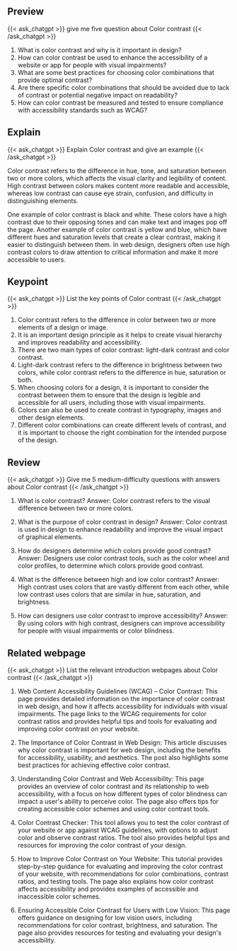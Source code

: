 ## Preview
{{< ask_chatgpt >}}
give me five question about Color contrast
{{< /ask_chatgpt >}}



1. What is color contrast and why is it important in design?
2. How can color contrast be used to enhance the accessibility of a website or app for people with visual impairments?
3. What are some best practices for choosing color combinations that provide optimal contrast?
4. Are there specific color combinations that should be avoided due to lack of contrast or potential negative impact on readability?
5. How can color contrast be measured and tested to ensure compliance with accessibility standards such as WCAG?   

## Explain
{{< ask_chatgpt >}}
Explain Color contrast and give an example
{{< /ask_chatgpt >}}



Color contrast refers to the difference in hue, tone, and saturation between two or more colors, which affects the visual clarity and legibility of content. High contrast between colors makes content more readable and accessible, whereas low contrast can cause eye strain, confusion, and difficulty in distinguishing elements.

One example of color contrast is black and white. These colors have a high contrast due to their opposing tones and can make text and images pop off the page. Another example of color contrast is yellow and blue, which have different hues and saturation levels that create a clear contrast, making it easier to distinguish between them. In web design, designers often use high contrast colors to draw attention to critical information and make it more accessible to users.   

## Keypoint
{{< ask_chatgpt >}}
List the key points of Color contrast
{{< /ask_chatgpt >}}



1. Color contrast refers to the difference in color between two or more elements of a design or image.
2. It is an important design principle as it helps to create visual hierarchy and improves readability and accessibility.
3. There are two main types of color contrast: light-dark contrast and color contrast.
4. Light-dark contrast refers to the difference in brightness between two colors, while color contrast refers to the difference in hue, saturation or both.
5. When choosing colors for a design, it is important to consider the contrast between them to ensure that the design is legible and accessible for all users, including those with visual impairments.
6. Colors can also be used to create contrast in typography, images and other design elements.
7. Different color combinations can create different levels of contrast, and it is important to choose the right combination for the intended purpose of the design.   

## Review
{{< ask_chatgpt >}}
Give me 5 medium-difficulty questions with answers about Color contrast
{{< /ask_chatgpt >}}



1. What is color contrast?
Answer: Color contrast refers to the visual difference between two or more colors.

2. What is the purpose of color contrast in design?
Answer: Color contrast is used in design to enhance readability and improve the visual impact of graphical elements.

3. How do designers determine which colors provide good contrast?
Answer: Designers use color contrast tools, such as the color wheel and color profiles, to determine which colors provide good contrast.

4. What is the difference between high and low color contrast?
Answer: High contrast uses colors that are vastly different from each other, while low contrast uses colors that are similar in hue, saturation, and brightness.

5. How can designers use color contrast to improve accessibility?
Answer: By using colors with high contrast, designers can improve accessibility for people with visual impairments or color blindness.   

## Related webpage
{{< ask_chatgpt >}}
List the relevant introduction webpages about Color contrast
{{< /ask_chatgpt >}}



1. Web Content Accessibility Guidelines (WCAG) – Color Contrast: This page provides detailed information on the importance of color contrast in web design, and how it affects accessibility for individuals with visual impairments. The page links to the WCAG requirements for color contrast ratios and provides helpful tips and tools for evaluating and improving color contrast on your website.

2. The Importance of Color Contrast in Web Design: This article discusses why color contrast is important for web design, including the benefits for accessibility, usability, and aesthetics. The post also highlights some best practices for achieving effective color contrast.

3. Understanding Color Contrast and Web Accessibility: This page provides an overview of color contrast and its relationship to web accessibility, with a focus on how different types of color blindness can impact a user's ability to perceive color. The page also offers tips for creating accessible color schemes and using color contrast tools.

4. Color Contrast Checker: This tool allows you to test the color contrast of your website or app against WCAG guidelines, with options to adjust color and observe contrast ratios. The tool also provides helpful tips and resources for improving the color contrast of your design.

5. How to Improve Color Contrast on Your Website: This tutorial provides step-by-step guidance for evaluating and improving the color contrast of your website, with recommendations for color combinations, contrast ratios, and testing tools. The page also explains how color contrast affects accessibility and provides examples of accessible and inaccessible color schemes.

6. Ensuring Accessible Color Contrast for Users with Low Vision: This page offers guidance on designing for low vision users, including recommendations for color contrast, brightness, and saturation. The page also provides resources for testing and evaluating your design's accessibility.   

